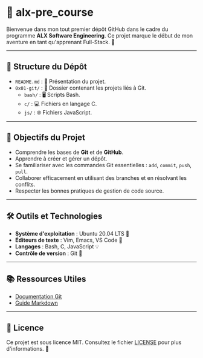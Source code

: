 # 🚀 alx-pre_course

Bienvenue dans mon tout premier dépôt GitHub dans le cadre du programme **ALX Software Engineering**. Ce projet marque le début de mon aventure en tant qu'apprenant Full-Stack. 🌟

---

## 📂 Structure du Dépôt

- `README.md` : 📄 Présentation du projet.
- `0x01-git/` : 📁 Dossier contenant les projets liés à Git.
  - `bash/` : 🖥️ Scripts Bash.
  - `c/` : 💻 Fichiers en langage C.
  - `js/` : 🌐 Fichiers JavaScript.

---

## 🧠 Objectifs du Projet

- Comprendre les bases de **Git** et de **GitHub**.
- Apprendre à créer et gérer un dépôt.
- Se familiariser avec les commandes Git essentielles : `add`, `commit`, `push`, `pull`.
- Collaborer efficacement en utilisant des branches et en résolvant les conflits.
- Respecter les bonnes pratiques de gestion de code source.

---

## 🛠️ Outils et Technologies

- **Système d'exploitation** : Ubuntu 20.04 LTS 🐧
- **Éditeurs de texte** : Vim, Emacs, VS Code 📝
- **Langages** : Bash, C, JavaScript 💡
- **Contrôle de version** : Git 🌱

---

## 📚 Ressources Utiles

- [Documentation Git](https://git-scm.com/doc)
- [Guide Markdown](https://www.markdownguide.org/)

---

## 📄 Licence

Ce projet est sous licence MIT. Consultez le fichier [LICENSE](LICENSE) pour plus d'informations. 📜

